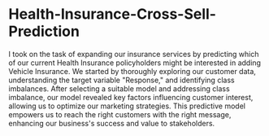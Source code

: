 # Health-Insurance-Cross-Sell-Prediction

I took on the task of expanding our insurance services by predicting which of our current Health Insurance policyholders might be interested in adding Vehicle Insurance. We started by thoroughly exploring our customer data, understanding the target variable "Response," and identifying class imbalances. After selecting a suitable model and addressing class imbalance, our model revealed key factors influencing customer interest, allowing us to optimize our marketing strategies. This predictive model empowers us to reach the right customers with the right message, enhancing our business's success and value to stakeholders.
